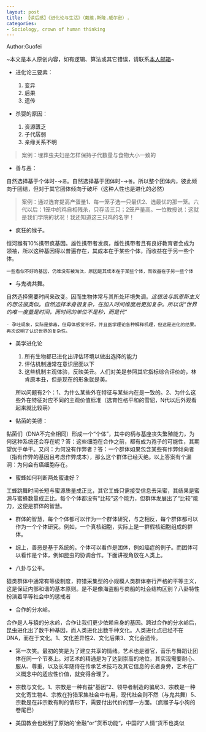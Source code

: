 ```yaml
---
layout: post
title: 【读后感】《进化论与生活》（戴维.斯隆.威尔逊）.
categories:
- Sociology, crown of human thinking
---
```


Author:Guofei

~本文是本人原创内容，如有逻辑、算法或其它错误，请联系[本人邮箱](mailto:guofei@foxmail.com)~

- 进化论三要素：
    1. 变异
    2. 后果
    3. 遗传

- 杀婴的原因：
    1. 资源匮乏
    2. 子代孱弱
    3. 亲缘关系不明

> 案例：埋葬虫夫妇是怎样保持子代数量与食物大小一致的

- 善与恶：

自然选择基于个体时-→`恶`。自然选择基于团体时-→`善`。所以整个团体内，彼此倾向于团结，但对于其它团体倾向于破坏（这种人性也是进化的必然）

>案例：通过选育提高产蛋量1、每一笼子选一只最优2、选最优的那一笼。六代以后：1笼中的鸡自相残杀，只存活三只；2笼产量高。一位教授说：这就是我们学院的状况！我还知道这三只鸡的名字！

- 疯狂的猴子。

恒河猴有10%携带疯基因。雄性携带者发疯，雌性携带者且有良好教育者会成为领袖，所以这种基因得以普遍存在，其成本在于某些个体，而收益在于另一些个体。

`一些看似不好的基因，仍难没有被淘汰，原因是其成本在于某些个体，而收益在于另一些个体`

- 与鬼魂共舞。

自然选择需要时间来改变。因而生物体常与其所处环境失调。*这想法与凯恩斯主义的想法很类似。自然选择本身很复杂，在加入时间维度后更加复杂。所以说“世界的唯一度量是时间，而时间的单位不是秒，而是代”*

    - 孕吐现象，实际是排毒，但母体感觉不好，并且医学理论各种解释机理，但这是进化的结果。再次说明了认识世界的复杂性。

- 美学进化论

    1. 所有生物都已进化出评估环境以做出选择的能力
    2. 评估机制通常在意识层面以下
    3. 这些机制主观体验，反映美丑。人们对美是参照其它指标综合评价的，林肯原本丑，但是现在的形象就是美。

    所以问题有2个：1、为什么某些外在特征与某些内在是一致的。2、为什么这些外在特征对应不同的主观价值标准（选育性格平和的雪貂，N代以后外观看起来就比较萌）

- 黏菌的美德：

黏菌们（DNA不完全相同）形成一个“个体”，其中的柄与基座丧失繁殖能力，为何这种系统还会存在呢？答：这些细胞在合作之前，都有成为孢子的可能性，其期望优于单干。又问：为何没有作弊者？答：一个群体如果包含某些有作弊倾向者（指有作弊的基因且考虑作弊成本），那么这个群体已经灭绝。以上答案有个漏洞：为何会有癌细胞存在。

- 蜜蜂如何判断两处蜜谁好？

工蜂跳舞时间长短与蜜源质量成正比，其它工蜂只需接受信息去采蜜，其结果是蜜源与蜜蜂数量成正比。每个个体都没有“比较”这个能力，但群体发展出了“比较”能力，这便是群体的智慧。

- 群体的智慧，每个个体都可以作为一个群体研究，与之相反，每个群体都可以作为一个个体研究。例如，一个真核细胞，实际上是一群假核细胞组成的群体。

- 综上，善恶是基于系统的。个体可以看作是团体，例如癌症的例子。而团体可以看作是个体，例如昆虫的协调合作。下面讲视角放在人类上。

- 八卦与公平。

猿类群体中通常有等级制度，狩猎采集型的小规模人类群体奉行严格的平等主义，这是保证内部和谐的基本原则。是不是像海盗船与商船的社会结构区别？八卦特性扮演着平等社会中的惩戒者

- 合作的分水岭。

合作是人与猿的分水岭，合作让我们更少依赖自身的基因。跨过合作的分水岭后，昆虫进化出了数千种基因，而人类进化出数千种文化。人类进化点已经不在DNA，而在于文化。1、文化差异性2、文化后果3、文化会遗传。

- 第一次笑。最初的笑是为了建立共享的情绪。艺术也是器官，音乐与舞蹈让团体在同一个节奏上。对艺术的精通是为了达到崇高的地位，其实现需要耐心、服从、尊重，以及长年随侍在传承艺术技巧及其它信息的长者身旁，艺术在广义概念中的适应性价值，就变得合理了。

- 宗教与文化。1、宗教是一种有益“基因”2、领导者制造的骗局3、宗教是一种文化寄生物4、宗教在狩猎采集社会中有用，现代社会则不然（与鬼共舞）5、宗教是在非宗教有利的情形下，需要付出代价的那一方面。（疯猴子与小狗的卷尾巴）

- 美国教会也起到了原始的’金融“or”货币功能“，中国的”人情“货币也类似
